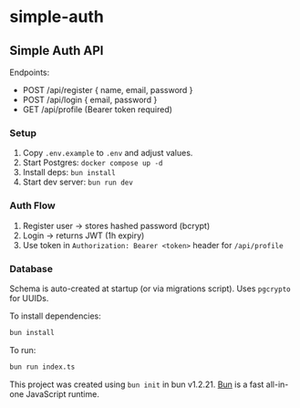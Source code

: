 # simple-auth

## Simple Auth API

Endpoints:

- POST /api/register { name, email, password }
- POST /api/login { email, password }
- GET /api/profile (Bearer token required)

### Setup

1. Copy `.env.example` to `.env` and adjust values.
2. Start Postgres: `docker compose up -d`
3. Install deps: `bun install`
4. Start dev server: `bun run dev`

### Auth Flow

1. Register user -> stores hashed password (bcrypt)
2. Login -> returns JWT (1h expiry)
3. Use token in `Authorization: Bearer <token>` header for `/api/profile`

### Database

Schema is auto-created at startup (or via migrations script). Uses `pgcrypto` for UUIDs.

To install dependencies:

```bash
bun install
```

To run:

```bash
bun run index.ts
```

This project was created using `bun init` in bun v1.2.21. [Bun](https://bun.com) is a fast all-in-one JavaScript runtime.
